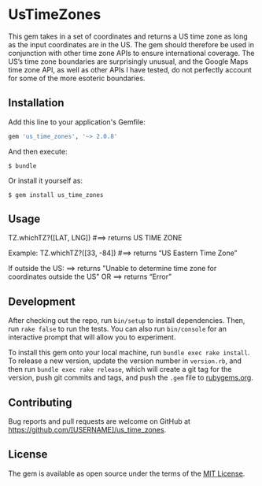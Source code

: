 # UsTimeZones

This gem takes in a set of coordinates and returns a US time zone as long as the input coordinates are in the US. The gem should therefore be used in conjunction with other time zone APIs to ensure international coverage. The US’s time zone boundaries are surprisingly unusual, and the Google Maps time zone API, as well as other APIs I have tested, do not perfectly account for some of the more esoteric boundaries.

## Installation

Add this line to your application's Gemfile:

```ruby
gem 'us_time_zones', '~> 2.0.8'
```

And then execute:

    $ bundle

Or install it yourself as:

    $ gem install us_time_zones

## Usage

TZ.whichTZ?([LAT, LNG]) #==> returns US TIME ZONE

Example:
TZ.whichTZ?([33, -84]) #==> returns “US Eastern Time Zone”

If outside the US:
==> returns "Unable to determine time zone for coordinates outside the US"
OR
==> returns “Error”


## Development

After checking out the repo, run `bin/setup` to install dependencies. Then, run `rake false` to run the tests. You can also run `bin/console` for an interactive prompt that will allow you to experiment.

To install this gem onto your local machine, run `bundle exec rake install`. To release a new version, update the version number in `version.rb`, and then run `bundle exec rake release`, which will create a git tag for the version, push git commits and tags, and push the `.gem` file to [rubygems.org](https://rubygems.org).

## Contributing

Bug reports and pull requests are welcome on GitHub at https://github.com/[USERNAME]/us_time_zones.


## License

The gem is available as open source under the terms of the [MIT License](http://opensource.org/licenses/MIT).

